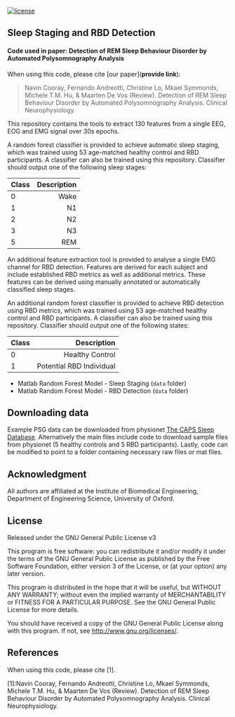 [![license](https://img.shields.io/badge/License-GPL%20v3-blue.svg)](./LICENSE)


## Sleep Staging and RBD Detection
#### Code used in paper: Detection of REM Sleep Behaviour Disorder by Automated Polysomnography Analysis

When using this code, please cite [our paper](**provide link**): 

> Navin Cooray, Fernando Andreotti, Christine Lo, Mkael Symmonds, Michele T.M. Hu, & Maarten De Vos (Review). Detection of REM Sleep Behaviour Disorder by Automated Polysomnography Analysis. Clinical Neurophysiology.

This repository contains the tools to extract 130 features from a single EEG, EOG and EMG signal over 30s epochs. 

A random forest classifier is provided to achieve automatic sleep staging, which was trained using 53 age-matched healthy control and RBD participants. A classifier can also be trained using this repository. Classifier should output one of the following sleep stages:

| Class  | Description |
| ----- | -------------------:|
| 0 | Wake |
| 1 | N1 |
| 2 | N2 |
| 3 | N3 |
| 5 | REM |

An additional feature extraction tool is provided to analyse a single EMG channel for RBD detection. Features are derived for each subject and include established RBD metrics as well as additional metrics. These features can be derived using manually annotated or automatically classified sleep stages. 

An additional random forest classifier is provided to achieve RBD detection using RBD metrics, which was trained using 53 age-matched healthy control and RBD participants. A classifier can also be trained using this repository. Classifier should output one of the following states:

| Class  | Description |
| ----- | -------------------:|
| 0 | Healthy Control |
| 1 | Potential RBD Individual |

* Matlab Random Forest Model - Sleep Staging (`data` folder)
* Matlab Random Forest Model - RBD Detection  (`data` folder)

## Downloading data

Example PSG data can be downloaded from physionet [The CAPS Sleep Database](https://physionet.org/pn6/capslpdb/). Alternatively the main files include code to download sample files from physionet (5 healthy controls and 5 RBD participants). Lastly, code can be modified to point to a folder containing necessary raw files or mat files. 

## Acknowledgment
All authors are affiliated at the Institute of Biomedical Engineering, Department of Engineering Science, University of Oxford.

## License

Released under the GNU General Public License v3

This program is free software: you can redistribute it and/or modify it under the terms of the GNU General Public License as published by the Free Software Foundation, either version 3 of the License, or (at your option) any later version.

This program is distributed in the hope that it will be useful, but WITHOUT ANY WARRANTY; without even the implied warranty of MERCHANTABILITY or FITNESS FOR A PARTICULAR PURPOSE. See the GNU General Public License for more details.

You should have received a copy of the GNU General Public License along with this program. If not, see http://www.gnu.org/licenses/.

## References

When using this code, please cite [1].

[1]:Navin Cooray, Fernando Andreotti, Christine Lo, Mkael Symmonds, Michele T.M. Hu, & Maarten De Vos (Review). Detection of REM Sleep Behaviour Disorder by Automated Polysomnography Analysis. Clinical Neurophysiology.
